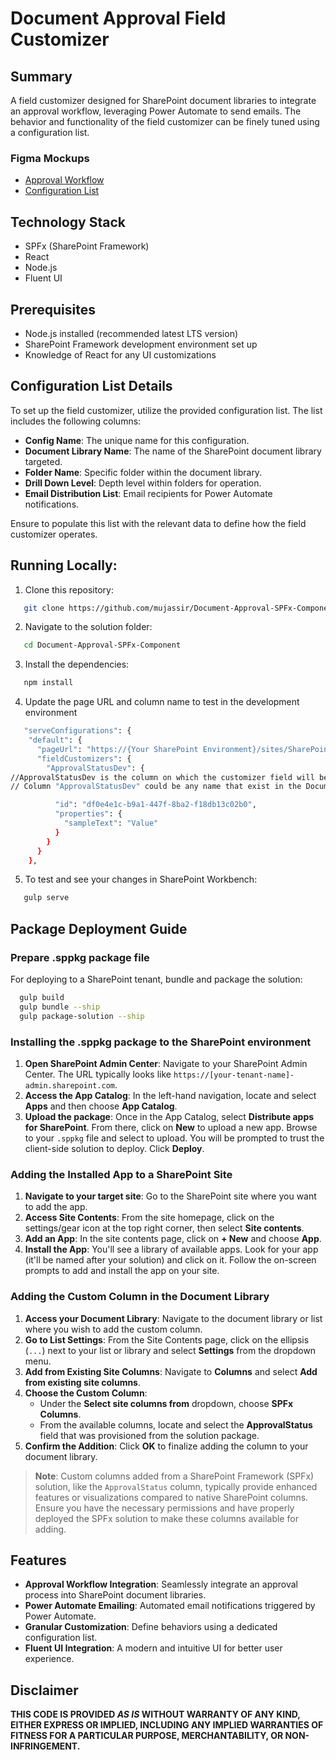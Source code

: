 # Document Approval Field Customizer

## Summary

A field customizer designed for SharePoint document libraries to integrate an approval workflow, leveraging Power Automate to send emails. The behavior and functionality of the field customizer can be finely tuned using a configuration list.

### Figma Mockups

- [Approval Workflow](https://tinyurl.com/Document-Approval-Wireframe)
- [Configuration List](https://tinyurl.com/Document-Approval-Config-List)

## Technology Stack

- SPFx (SharePoint Framework)
- React
- Node.js
- Fluent UI

## Prerequisites

- Node.js installed (recommended latest LTS version)
- SharePoint Framework development environment set up
- Knowledge of React for any UI customizations

## Configuration List Details

To set up the field customizer, utilize the provided configuration list. The list includes the following columns:

- **Config Name**: The unique name for this configuration.
- **Document Library Name**: The name of the SharePoint document library targeted.
- **Folder Name**: Specific folder within the document library.
- **Drill Down Level**: Depth level within folders for operation.
- **Email Distribution List**: Email recipients for Power Automate notifications.

Ensure to populate this list with the relevant data to define how the field customizer operates.

## Running Locally:

1. Clone this repository:
```bash
   git clone https://github.com/mujassir/Document-Approval-SPFx-Component.git
```
2. Navigate to the solution folder:
```bash
   cd Document-Approval-SPFx-Component
```
3. Install the dependencies:
```bash
   npm install
```
4. Update the page URL and column name to test in the development environment
```bash
   "serveConfigurations": {
    "default": {
      "pageUrl": "https://{Your SharePoint Environment}/sites/SharePointDevelopers/DocumentLibrary/Forms/AllItems.aspx",
      "fieldCustomizers": {
        "ApprovalStatusDev": {
//ApprovalStatusDev is the column on which the customizer field will be rendered/applied when served
// Column "ApprovalStatusDev" could be any name that exist in the DocumentLibrary

          "id": "df0e4e1c-b9a1-447f-8ba2-f18db13c02b0",
          "properties": {
            "sampleText": "Value"
          }
        }
      }
    },
```
5. To test and see your changes in SharePoint Workbench:
```bash
   gulp serve
```

## Package Deployment Guide

### Prepare .sppkg package file
For deploying to a SharePoint tenant, bundle and package the solution:
```bash
  gulp build
  gulp bundle --ship
  gulp package-solution --ship
```
### Installing the .sppkg package to the SharePoint environment

1. **Open SharePoint Admin Center**: Navigate to your SharePoint Admin Center. The URL typically looks like `https://[your-tenant-name]-admin.sharepoint.com`.
2. **Access the App Catalog**: In the left-hand navigation, locate and select **Apps** and then choose **App Catalog**.
3. **Upload the package**: Once in the App Catalog, select **Distribute apps for SharePoint**. From there, click on **New** to upload a new app. Browse to your `.sppkg` file and select to upload. You will be prompted to trust the client-side solution to deploy. Click **Deploy**.

### Adding the Installed App to a SharePoint Site

1. **Navigate to your target site**: Go to the SharePoint site where you want to add the app.
2. **Access Site Contents**: From the site homepage, click on the settings/gear icon at the top right corner, then select **Site contents**.
3. **Add an App**: In the site contents page, click on **+ New** and choose **App**.
4. **Install the App**: You'll see a library of available apps. Look for your app (it'll be named after your solution) and click on it. Follow the on-screen prompts to add and install the app on your site.

### Adding the Custom Column in the Document Library

1. **Access your Document Library**: Navigate to the document library or list where you wish to add the custom column.
2. **Go to List Settings**: From the Site Contents page, click on the ellipsis (`...`) next to your list or library and select **Settings** from the dropdown menu.
3. **Add from Existing Site Columns**: Navigate to **Columns** and select **Add from existing site columns**.
4. **Choose the Custom Column**: 
   - Under the **Select site columns from** dropdown, choose **SPFx Columns**.
   - From the available columns, locate and select the **ApprovalStatus** field that was provisioned from the solution package.
5. **Confirm the Addition**: Click **OK** to finalize adding the column to your document library.

> **Note**: Custom columns added from a SharePoint Framework (SPFx) solution, like the `ApprovalStatus` column, typically provide enhanced features or visualizations compared to native SharePoint columns. Ensure you have the necessary permissions and have properly deployed the SPFx solution to make these columns available for adding.



## Features

- **Approval Workflow Integration**: Seamlessly integrate an approval process into SharePoint document libraries.
- **Power Automate Emailing**: Automated email notifications triggered by Power Automate.
- **Granular Customization**: Define behaviors using a dedicated configuration list.
- **Fluent UI Integration**: A modern and intuitive UI for better user experience.

## Disclaimer

**THIS CODE IS PROVIDED _AS IS_ WITHOUT WARRANTY OF ANY KIND, EITHER EXPRESS OR IMPLIED, INCLUDING ANY IMPLIED WARRANTIES OF FITNESS FOR A PARTICULAR PURPOSE, MERCHANTABILITY, OR NON-INFRINGEMENT.**

